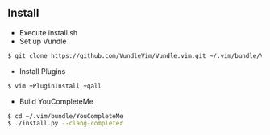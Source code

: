 ## Install

* Execute install.sh
* Set up Vundle
```sh
$ git clone https://github.com/VundleVim/Vundle.vim.git ~/.vim/bundle/Vundle.vim
```
* Install Plugins
```sh
$ vim +PluginInstall +qall
```
* Build YouCompleteMe
```sh
$ cd ~/.vim/bundle/YouCompleteMe
$ ./install.py --clang-completer
```
